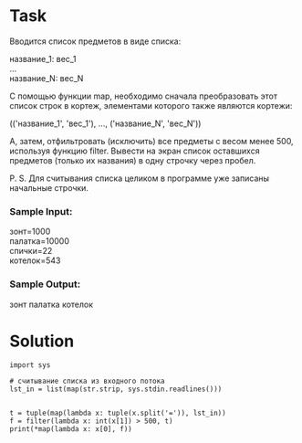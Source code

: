 # Task

Вводится список предметов в виде списка:

название_1: вес_1  
...  
название_N: вес_N  

С помощью функции map, необходимо сначала преобразовать этот список строк в кортеж, элементами которого также являются кортежи:  

(('название_1', 'вес_1'), ..., ('название_N', 'вес_N'))  

А, затем, отфильтровать (исключить) все предметы с весом менее 500, используя функцию filter. Вывести на экран список оставшихся предметов (только их названия) в одну строчку через пробел.  

P. S. Для считывания списка целиком в программе уже записаны начальные строчки.  

### Sample Input:

зонт=1000  
палатка=10000  
спички=22  
котелок=543  

### Sample Output:

зонт палатка котелок

# Solution
```
import sys

# считывание списка из входного потока
lst_in = list(map(str.strip, sys.stdin.readlines()))


t = tuple(map(lambda x: tuple(x.split('=')), lst_in))
f = filter(lambda x: int(x[1]) > 500, t)
print(*map(lambda x: x[0], f))
```
